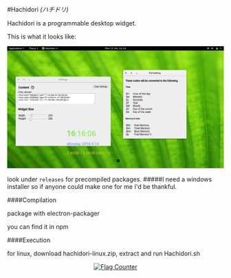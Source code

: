 #Hachidori *(ハチドリ)*

Hachidori is a programmable desktop widget.

This is what it looks like:

<img src="./images/scrot.png">

look under `releases` for precompiled packages.
#####I need a windows installer so if anyone could make one for me I'd be thankful.

####Compilation

package with electron-packager  

you can find it in npm

####Execution

for linux, download hachidori-linux.zip, extract and run Hachidori.sh

<center>
<a href="http://s05.flagcounter.com/more/qyB"><img src="http://s05.flagcounter.com/countxl/qyB/bg_FFFFFF/txt_000000/border_CCCCCC/columns_3/maxflags_15/viewers_NEET+counter/labels_0/pageviews_1/flags_0/percent_0/" alt="Flag Counter" border="0"></a>